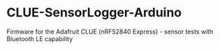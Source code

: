 # CLUE-SensorLogger-Arduino
Firmware for the Adafruit CLUE (nRF52840 Express) - sensor tests with Bluetooth LE capability
